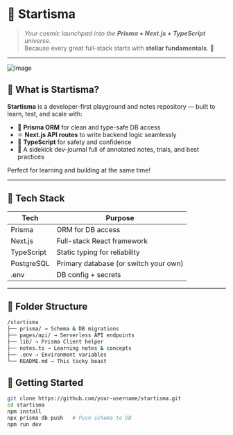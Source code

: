 # 🚀 Startisma

> _Your cosmic launchpad into the **Prisma + Next.js + TypeScript** universe._  
> Because every great full-stack starts with **stellar fundamentals**. 🌌

---

![image](https://github.com/user-attachments/assets/3394fa37-761b-43e1-a5e5-f7e6cd7ee238)

## 🧠 What is Startisma?

**Startisma** is a developer-first playground and notes repository — built to learn, test, and scale with:

- 🔁 **Prisma ORM** for clean and type-safe DB access
- ⚛️ **Next.js API routes** to write backend logic seamlessly
- 🧠 **TypeScript** for safety and confidence
- 📓 A sidekick dev-journal full of annotated notes, trials, and best practices

Perfect for learning and building at the same time!

---

## 🔧 Tech Stack

| Tech         | Purpose                              |
|--------------|--------------------------------------|
| Prisma       | ORM for DB access                    |
| Next.js      | Full-stack React framework           |
| TypeScript   | Static typing for reliability        |
| PostgreSQL   | Primary database (or switch your own)|
| .env         | DB config + secrets                  |

---

## 📁 Folder Structure
``` bash 
/startisma
├── prisma/ → Schema & DB migrations
├── pages/api/ → Serverless API endpoints
├── lib/ → Prisma Client helper
├── notes.ts → Learning notes & concepts
├── .env → Environment variables
└── README.md → This tacky beast


```

## 🚀 Getting Started

```bash
git clone https://github.com/your-username/startisma.git
cd startisma
npm install
npx prisma db push   # Push schema to DB
npm run dev
